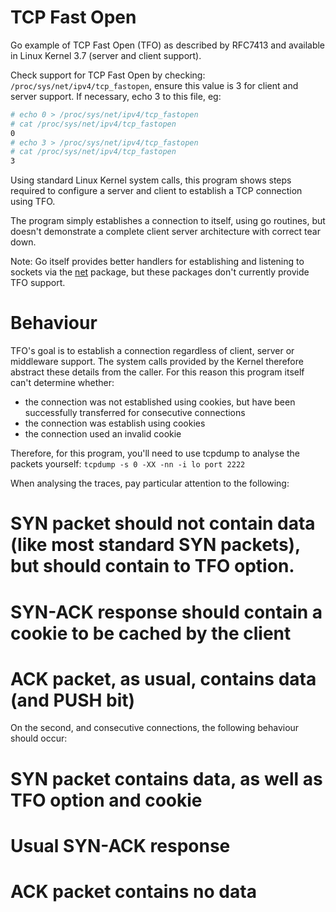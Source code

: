 TCP Fast Open
=============

Go example of TCP Fast Open (TFO) as described by RFC7413 and available in Linux Kernel 3.7 (server and client support).

Check support for TCP Fast Open by checking: `/proc/sys/net/ipv4/tcp_fastopen`, ensure this value is 3 for client and
server support. If necessary, echo 3 to this file, eg:

```bash
# echo 0 > /proc/sys/net/ipv4/tcp_fastopen
# cat /proc/sys/net/ipv4/tcp_fastopen
0
# echo 3 > /proc/sys/net/ipv4/tcp_fastopen
# cat /proc/sys/net/ipv4/tcp_fastopen
3
```

Using standard Linux Kernel system calls, this program shows steps required to configure a server and client to
establish a TCP connection using TFO.

The program simply establishes a connection to itself, using go routines, but doesn't demonstrate a complete client
server architecture with correct tear down.

Note: Go itself provides better handlers for establishing and listening to sockets via the
[net](https://golang.org/pkg/net/) package, but these packages don't currently provide TFO support.

Behaviour
=========

TFO's goal is to establish a connection regardless of client, server or middleware support. The system calls provided by
the Kernel therefore abstract these details from the caller. For this reason this program itself can't determine whether:
- the connection was not established using cookies, but have been successfully transferred for consecutive connections
- the connection was establish using cookies
- the connection used an invalid cookie

Therefore, for this program, you'll need to use tcpdump to analyse the packets yourself: `tcpdump -s 0 -XX -nn -i lo port
2222`

When analysing the traces, pay particular attention to the following:
# SYN packet should not contain data (like most standard SYN packets), but should contain to TFO option.
# SYN-ACK response should contain a cookie to be cached by the client
# ACK packet, as usual, contains data (and PUSH bit)

On the second, and consecutive connections, the following behaviour should occur:
# SYN packet contains data, as well as TFO option and cookie
# Usual SYN-ACK response
# ACK packet contains no data
